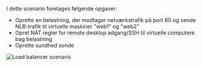 I dette scenario foretages følgende opgaver:

* Oprette en belastning, der modtager netværkstrafik på port 80 og sende NLB-trafik til virtuelle maskiner "web1" og "web2"
* Opret NAT regler for remote desktop adgang/SSH til virtuelle computere bag belastning
* Oprette sundhed sonde

![Load balancer scenario](./media/load-balancer-get-started-internet-scenario-include/scenario-classic.png)
